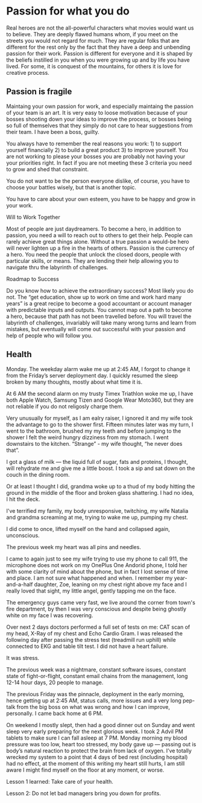 # Passion for what you do

Real heroes are not the all-powerful characters what movies would want us to believe. They are deeply flawed humans whom, if you meet on the streets you would not regard for much. They are regular folks that are different for the rest only by the fact that they have a deep and unbending passion for their work. Passion is different for everyone and it is shaped by the beliefs instilled in you when you were growing up and by life you have lived. For some, it is conquest of the mountains, for others it is love for creative process.

## Passion is fragile

Maintaing your own passion for work, and especially maintaing the passion of your team is an art. It is very easy to loose motivation because of your bosses shooting down your ideas to improve the process, or bosses being so full of themselves that they simply do not care to hear suggestions from their team. I have been a boss, guilty.

You always have to remember the real reasons you work: 1) to support yourself financially 2) to build a great product 3) to improve yourself. You are not working to please your bosses you are probably not having your your priorities right. In fact if you are not meeting these 3 criteria you need to grow and shed that constraint.

You do not want to be the person everyone dislike, of course, you have to choose your battles wisely, but that is another topic.

You have to care about your own esteem, you have to be happy and grow in your work. 


Will to Work Together


Most of people are just daydreamers. To become a hero, in addition to passion, you need a will to reach out to others to get their help. People can rarely achieve great things alone. Without a true passion a would-be hero will never lighten up a fire in the hearts of others. Passion is the currency of a hero.
You need the people that unlock the closed doors, people with particular skills, or means. They are lending their help allowing you to navigate thru the labyrinth of challenges.


Roadmap to Success

Do you know how to achieve the extraordinary success? Most likely you do not.  The “get education, show up to work on time and work hard many years” is a great recipe to become a good accountant or account manager with predictable inputs and outputs. You cannot map out a path to become a hero, because that path has not been travelled before. 
You will travel the labyrinth of challenges, invariably will take many wrong turns and learn from mistakes, but eventually will come out successful with your passion and help of people who will follow you. 



## Health



Monday. The weekday alarm wake me up at 2:45 AM, I forgot to change it from the Friday’s server deployment day. I quickly resumed the sleep broken by many thoughts, mostly about what time it is. 

At 6 AM the second alarm on my trusty Timex Triathlon woke me up, I have both Apple Watch, Samsung Tizen and Google Wear Moto360, but they are not reliable if you do not religosly charge them.

Very unusually for myself, as I am ealry raiser, I ignored it and my wife took the advantage to go to the shower first. Fifteen minutes later was my turn, I went to the bathroom, brushed my my teeth and before jumping to the shower I felt the weird hungry dizziness from my stomach. I went downstairs to the kitchen. “Strange” - my wife thought, “he never does that”. 

I got a glass of milk — the liquid full of sugar, fats and proteins, I thought, will rehydrate me and give me a little boost. I took a sip and sat down on the couch in the dining room. 

Or at least I thought I did, grandma woke up to a thud of my body hitting the ground in the middle of the floor and broken glass shattering. I had no idea, I hit the deck. 

I've terrified my family, my body unresponsive, twitching, my wife Natalia and grandma screaming at me, trying to wake me up, pumping my chest. 

I did come to once, lifted myself on the hand and collapsed again, unconscious. 

The previous week my heart was all pins and needles.

I came to again just to see my wife trying to use my phone to call 911, the microphone does not work on my OnePlus One Andorid phone, I told her with some clarity of mind about the phone, but in fact I lost sense of time and place. I am not sure what happened and when. I remember my year-and-a-half daughter, Zoe, leaning on my chest right above my face and I really loved that sight, my little angel, gently tapping me on the face. 

The emergency guys came very fast, we live around the corner from town's fire department, by then I was very conscious and despite being ghostly white on my face I was recovering. 

Over next 2 days doctors performed a full set of tests on me: CAT scan of my head, X-Ray of my chest and Echo Cardio Gram. I was released the following day after passing the stress test (treadmill run uphill) while connected to EKG and table tilt test. I did not have a heart failure. 

It was stress.

The previous week was a nightmare, constant software issues, constant state of fight-or-flight, constant email chains from the management, long 12-14 hour days, 20 people to manage.   

The previous Friday was the pinnacle, deployment in the early morning, hence getting up at 2:45 AM, status calls, more issues and a very long pep-talk from the big boss on what was wrong and how I can improve, personally. I came back home at 6 PM. 

On weekend I mostly slept, then had a good dinner out on Sunday and went sleep very early preparing for the next glorious week. I took 2 Advil PM tablets to make sure I can fall asleep at 7 PM. Monday morning my blood pressure was too low, heart too stressed, my body gave up — passing out is body’s natural reaction to protect the brain from lack of oxygen. I’ve totally wrecked my system to a point that 4 days of bed rest (including hospital) had no effect, at the moment of this writing my heart still hurts, I am still aware I might find myself on the floor at any moment, or worse.

Lesson 1 learned: Take care of your health.

Lesson 2: Do not let bad managers bring you down for profits.



